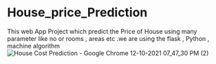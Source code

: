 # House_price_Prediction
This web App Project which predict the Price of House using many parameter like no or rooms , areas etc .we are using the flask , Python , machine algorithm
![House Cost Prediction - Google Chrome 12-10-2021 07_47_30 PM (2)](https://user-images.githubusercontent.com/82454856/136973723-421ab484-f1cc-46b7-940b-960cd9d2de2b.png)
